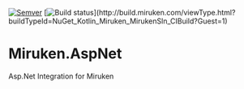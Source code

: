 [![Semver](http://img.shields.io/SemVer/2.0.0.png)](http://semver.org/spec/v2.0.0.html) [![Build status](http://build.miruken.com/guestAuth/app/rest/builds/buildType:(id:NuGet_Kotlin_Miruken_MirukenSln_CIBuild)/statusIcon.svg)](http://build.miruken.com/viewType.html?buildTypeId=NuGet_Kotlin_Miruken_MirukenSln_CIBuild?Guest=1)



# Miruken.AspNet
Asp.Net Integration for Miruken
